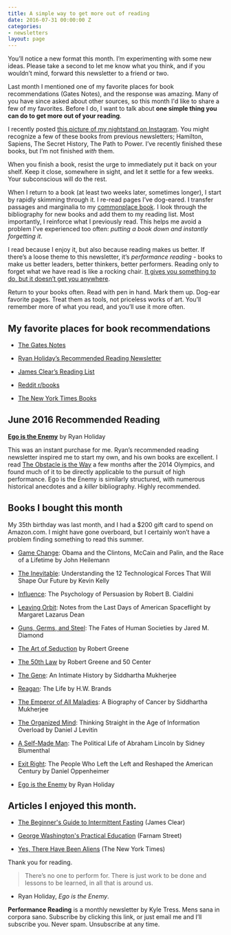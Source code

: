 ```yaml
---
title: A simple way to get more out of reading
date: 2016-07-31 00:00:00 Z
categories:
- newsletters
layout: page
---
```


You’ll notice a new format this month. I’m experimenting with some new ideas. Please take a second to let me know what you think, and if you wouldn’t mind, forward this newsletter to a friend or two.

Last month I mentioned one of my favorite places for book recommendations (Gates Notes), and the response was amazing. Many of you have since asked about other sources, so this month I'd like to share a few of my favorites. Before I do, I want to talk about **one simple thing you can do to get more out of your reading**.

I recently posted [this picture of my nightstand on Instagram](https://www.instagram.com/p/BG5xfRkoHmN/?taken-by=kyletress). You might recognize a few of these books from previous newsletters; Hamilton, Sapiens, The Secret History, The Path to Power. I’ve recently finished these books, but I’m not finished *with* them.

When you finish a book, resist the urge to immediately put it back on your shelf. Keep it close, somewhere in sight, and let it settle for a few weeks. Your subconscious will do the rest.

When I return to a book (at least two weeks later, sometimes longer), I start by rapidly skimming through it. I re-read pages I’ve dog-eared. I transfer passages and marginalia to my [commonplace book](http://thoughtcatalog.com/ryan-holiday/2013/08/how-and-why-to-keep-a-commonplace-book/). I look through the bibliography for new books and add them to my reading list. Most importantly, I reinforce what I previously read. This helps me avoid a problem I’ve experienced too often: *putting a book down and instantly forgetting it*.

I read because I enjoy it, but also because reading makes us better. If there’s a loose theme to this newsletter, it’s *performance reading* - books to make us better leaders, better thinkers, better performers. Reading only to forget what we have read is like a rocking chair. [It gives you something to do, but it doesn’t get you anywhere](https://youtu.be/FrDSwK-e9VQ?t=32s).

Return to your books often. Read with pen in hand. Mark them up. Dog-ear favorite pages. Treat them as tools, not priceless works of art. You’ll remember more of what you read, and you’ll use it more often.

## My favorite places for book recommendations

* [The Gates Notes](https://www.gatesnotes.com/)

* [Ryan Holiday’s Recommended Reading Newsletter](http://ryanholiday.net/reading-newsletter/)

* [James Clear’s Reading List](http://jamesclear.com/best-books)

* [Reddit r/books](https://www.reddit.com/r/books/)

* [The New York Times Books](http://www.nytimes.com/section/books)

## June 2016 Recommended Reading

**[Ego is the Enemy](http://www.amazon.com/dp/1591847818/?tag=tress-20)** by Ryan Holiday

This was an instant purchase for me. Ryan’s recommended reading newsletter inspired me to start my own, and his own books are excellent. I read [The Obstacle is the Way](http://www.amazon.com/dp/1591846358/?tag=tress-20) a few months after the 2014 Olympics, and found much of it to be directly applicable to the pursuit of high performance. Ego is the Enemy is similarly structured, with numerous historical anecdotes and a *killer* bibliography. Highly recommended.

## Books I bought this month

My 35th birthday was last month, and I had a $200 gift card to spend on Amazon.com. I might have gone overboard, but I certainly won’t have a problem finding something to read this summer.

* [Game Change](http://www.amazon.com/dp/0061733644/?tag=tress-20): Obama and the Clintons, McCain and Palin, and the Race of a Lifetime by John Heilemann

* [The Inevitable](http://www.amazon.com/dp/0525428089/?tag=tress-20): Understanding the 12 Technological Forces That Will Shape Our Future by Kevin Kelly

* [Influence](http://www.amazon.com/dp/006124189X/?tag=tress-20): The Psychology of Persuasion by Robert B. Cialdini

* [Leaving Orbit](http://www.amazon.com/dp/155597709X/?tag=tress-20): Notes from the Last Days of American Spaceflight by Margaret Lazarus Dean

* [Guns, Germs, and Steel](http://www.amazon.com/dp/0393317552/?tag=tress-20): The Fates of Human Societies by Jared M. Diamond

* [The Art of Seduction](http://www.amazon.com/dp/B0032BW5DY/?tag=tress-20) by Robert Greene

* [The 50th Law](http://www.amazon.com/dp/006177460X/?tag=tress-20) by Robert Greene and 50 Center

* [The Gene](http://www.amazon.com/dp/1476733503/?tag=tress-20): An Intimate History by Siddhartha Mukherjee

* [Reagan](http://www.amazon.com/dp/0307951146/?tag=tress-20): The Life by H.W. Brands

* [The Emperor of All Maladies](http://www.amazon.com/dp/1439170916/?tag=tress-20): A Biography of Cancer by Siddhartha Mukherjee

* [The Organized Mind](http://www.amazon.com/dp/0147516315/?tag=tress-20): Thinking Straight in the Age of Information Overload by Daniel J Levitin

* [A Self-Made Man](http://www.amazon.com/dp/147677725X/?tag=tress-20): The Political Life of Abraham Lincoln by Sidney Blumenthal

* [Exit Right](http://www.amazon.com/dp/1416589708/?tag=tress-20): The People Who Left the Left and Reshaped the American Century by Daniel Oppenheimer

* [Ego is the Enemy](http://www.amazon.com/dp/1591847818/?tag=tress-20) by Ryan Holiday

## Articles I enjoyed this month.

* [The Beginner's Guide to Intermittent Fasting](http://jamesclear.com/the-beginners-guide-to-intermittent-fasting) (James Clear)

* [George Washington's Practical Education](https://www.farnamstreetblog.com/2016/06/george-washington-self-education/) (Farnam Street)

* [Yes, There Have Been Aliens](http://nyti.ms/1thMoD5) (The New York Times)

Thank you for reading.

> There’s no one to perform for. There is just work to be done and lessons to be learned, in all that is around us.

* Ryan Holiday, *Ego is the Enemy*.

**Performance Reading** is a monthly newsletter by Kyle Tress. Mens sana in corpora sano. Subscribe by clicking this link, or just email me and I’ll subscribe you. Never spam. Unsubscribe at any time.